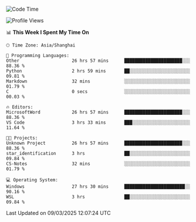 <!--START_SECTION:waka-->
![Code Time](http://img.shields.io/badge/Code%20Time-2%2C369%20hrs%2038%20mins-blue)

![Profile Views](http://img.shields.io/badge/Profile%20Views-0-blue)

📊 **This Week I Spent My Time On** 

```text
🕑︎ Time Zone: Asia/Shanghai

💬 Programming Languages: 
Other                    26 hrs 57 mins      ██████████████████████░░░   88.36 % 
Python                   2 hrs 59 mins       ██░░░░░░░░░░░░░░░░░░░░░░░   09.81 % 
Markdown                 32 mins             ░░░░░░░░░░░░░░░░░░░░░░░░░   01.79 % 
C                        0 secs              ░░░░░░░░░░░░░░░░░░░░░░░░░   00.03 % 

🔥 Editors: 
MicrosoftWord            26 hrs 57 mins      ██████████████████████░░░   88.36 % 
VS Code                  3 hrs 33 mins       ███░░░░░░░░░░░░░░░░░░░░░░   11.64 % 

🐱‍💻 Projects: 
Unknown Project          26 hrs 57 mins      ██████████████████████░░░   88.36 % 
star_identification      3 hrs               ██░░░░░░░░░░░░░░░░░░░░░░░   09.84 % 
CS-Notes                 32 mins             ░░░░░░░░░░░░░░░░░░░░░░░░░   01.79 % 

💻 Operating System: 
Windows                  27 hrs 30 mins      ███████████████████████░░   90.16 % 
WSL                      3 hrs               ██░░░░░░░░░░░░░░░░░░░░░░░   09.84 % 
```


 Last Updated on 09/03/2025 12:07:24 UTC
<!--END_SECTION:waka-->
